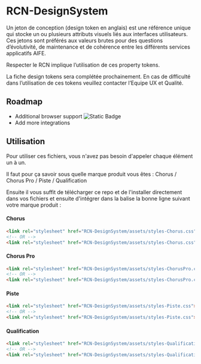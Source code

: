# RCN-DesignSystem
 
Un jeton de conception (design token en anglais) est une référence unique qui stocke un ou plusieurs attributs visuels liés aux interfaces utilisateurs. Ces jetons sont préférés aux valeurs brutes pour des questions d’évolutivité, de maintenance et de cohérence entre les différents services applicatifs AIFE.

Respecter le RCN implique l’utilisation de ces property tokens.

La fiche design tokens sera complétée prochainement. En cas de difficulté dans l’utilisation de ces tokens veuillez contacter l’Equipe UX et Qualité.

## Roadmap

- Additional browser support ![Static Badge](https://img.shields.io/badge/Done-v0.1.0+-green.svg)
- Add more integrations


## Utilisation 

Pour utiliser ces fichiers, vous n'avez pas besoin d'appeler chaque élément un à un. 

Il faut pour ça savoir sous quelle marque produit vous êtes : Chorus / Chorus Pro / Piste / Qualification

Ensuite il vous suffit de télécharger ce repo et de l'installer directement dans vos fichiers et ensuite d'intégrer dans la balise <head> la bonne ligne suivant votre marque produit : 

#### Chorus

```html
<link rel="stylesheet" href="RCN-DesignSystem/assets/styles-Chorus.css"><!--CSS-->
<!-- OR -->
<link rel="stylesheet" href="RCN-DesignSystem/assets/styles-Chorus.css"><!--SCSS-->
```

#### Chorus Pro

```html
<link rel="stylesheet" href="RCN-DesignSystem/assets/styles-ChorusPro.css"><!--CSS-->
<!-- OR -->
<link rel="stylesheet" href="RCN-DesignSystem/assets/styles-ChorusPro.css"><!--SCSS-->
```

#### Piste

```html
<link rel="stylesheet" href="RCN-DesignSystem/assets/styles-Piste.css"><!--CSS-->
<!-- OR -->
<link rel="stylesheet" href="RCN-DesignSystem/assets/styles-Piste.css"><!--SCSS-->
```

#### Qualification

```html
<link rel="stylesheet" href="RCN-DesignSystem/assets/styles-Qualification.css"><!--CSS-->
<!-- OR -->
<link rel="stylesheet" href="RCN-DesignSystem/assets/styles-Qualification.css"><!--SCSS-->
```
